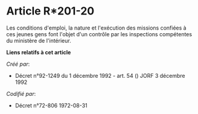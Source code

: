 # Article R*201-20

Les conditions d'emploi, la nature et l'exécution des missions confiées à ces jeunes gens font l'objet d'un contrôle par les
inspections compétentes du ministère de l'intérieur.

**Liens relatifs à cet article**

_Créé par_:

  - Décret n°92-1249 du 1 décembre 1992 - art. 54 () JORF 3 décembre 1992

_Codifié par_:

  - Décret n°72-806 1972-08-31
